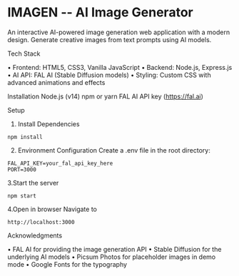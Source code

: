 # IMAGEN -- AI Image Generator
An interactive AI-powered image generation web application with a modern design. Generate creative images from text prompts using AI models.

Tech Stack

• Frontend: HTML5, CSS3, Vanilla JavaScript
• Backend: Node.js, Express.js
• AI API: FAL AI (Stable Diffusion models)
• Styling: Custom CSS with advanced animations and effects

Installation
Node.js (v14)
npm or yarn
FAL AI API key (https://fal.ai)

Setup
1. Install Dependencies
  ```
npm install
  ```
2. Environment Configuration
Create a .env file in the root directory:
```
FAL_API_KEY=your_fal_api_key_here
PORT=3000
```

3.Start the server
```
npm start
```

4.Open in browser
Navigate to 
```
http://localhost:3000
```


Acknowledgments

• FAL AI for providing the image generation API
• Stable Diffusion for the underlying AI models
• Picsum Photos for placeholder images in demo mode
• Google Fonts for the typography
